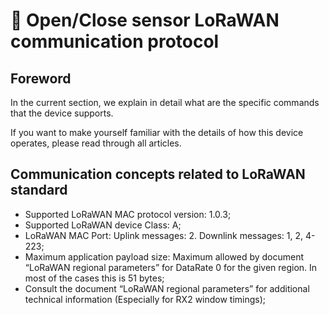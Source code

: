 # 📖 Open/Close sensor LoRaWAN communication protocol

## Foreword

In the current section, we explain in detail what are the specific commands that the device supports.&#x20;

If you want to make yourself familiar with the details of how this device operates, please read through all articles.

## Communication concepts related to LoRaWAN standard

* Supported LoRaWAN MAC protocol version: 1.0.3;
* Supported LoRaWAN device Class: A;
* LoRaWAN MAC Port: Uplink messages: 2. Downlink messages: 1, 2, 4-223;
* Maximum application payload size: Maximum allowed by document “LoRaWAN regional parameters” for DataRate 0 for the given region. In most of the cases this is 51 bytes;
* Consult the document “LoRaWAN regional parameters” for additional technical information (Especially for RX2 window timings);
